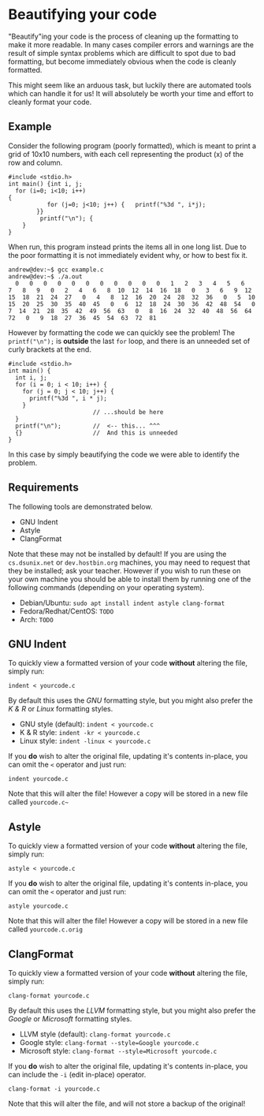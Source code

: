 # Beautifying your code

"Beautify"ing your code is the process of cleaning up the formatting to make it more readable. In many cases compiler errors and warnings are the result of simple syntax problems which are difficult to spot due to bad formatting, but become immediately obvious when the code is cleanly formatted.

This might seem like an arduous task, but luckily there are automated tools which can handle it for us! It will absolutely be worth your time and effort to cleanly format your code.

## Example

Consider the following program (poorly formatted), which is meant to print a grid of 10x10 numbers, with each cell representing the product (x) of the row and column.

```
#include <stdio.h>
int main() {int i, j;
  for (i=0; i<10; i++)
{
           for (j=0; j<10; j++) {   printf("%3d ", i*j);
		}}
         printf("\n"); {
	}
}
```

When run, this program instead prints the items all in one long list.  Due to the poor formatting it is not immediately evident why, or how to best fix it.

```
andrew@dev:~$ gcc example.c 
andrew@dev:~$ ./a.out 
  0   0   0   0   0   0   0   0   0   0   0   1   2   3   4   5   6   7   8   9   0   2   4   6   8  10  12  14  16  18   0   3   6   9  12  15  18  21  24  27   0   4   8  12  16  20  24  28  32  36   0   5  10  15  20  25  30  35  40  45   0   6  12  18  24  30  36  42  48  54   0   7  14  21  28  35  42  49  56  63   0   8  16  24  32  40  48  56  64  72   0   9  18  27  36  45  54  63  72  81
```

However by formatting the code we can quickly see the problem!  The `printf("\n");` is **outside** the last `for` loop, and there is an unneeded set of curly brackets at the end.

```
#include <stdio.h>
int main() {
  int i, j;
  for (i = 0; i < 10; i++) {
    for (j = 0; j < 10; j++) {
      printf("%3d ", i * j);
    }
                        // ...should be here
  }
  printf("\n");         //  <-- this... ^^^
  {}                    //  And this is unneeded
}
```

In this case by simply beautifying the code we were able to identify the problem.

## Requirements

The following tools are demonstrated below.

 - GNU Indent
 - Astyle
 - ClangFormat

Note that these may not be installed by default!  If you are using the `cs.dsunix.net` or `dev.hostbin.org` machines, you may need to request that they be installed; ask your teacher. However if you wish to run these on your own machine you should be able to install them by running one of the following commands (depending on your operating system).

 - Debian/Ubuntu: `sudo apt install indent astyle clang-format`
 - Fedora/Redhat/CentOS: `TODO`
 - Arch: `TODO`

## GNU Indent

To quickly view a formatted version of your code **without** altering the file, simply run:

`indent < yourcode.c`

By default this uses the _GNU_ formatting style, but you might also prefer the _K & R_ or _Linux_ formatting styles.

 - GNU style (default): `indent < yourcode.c`
 - K & R style: `indent -kr < yourcode.c`
 - Linux style: `indent -linux < yourcode.c`

If you **do** wish to alter the original file, updating it's contents in-place, you can omit the `<` operator and just run:

`indent yourcode.c`

Note that this will alter the file!  However a copy will be stored in a new file called `yourcode.c~`

## Astyle

To quickly view a formatted version of your code **without** altering the file, simply run:

`astyle < yourcode.c`

If you **do** wish to alter the original file, updating it's contents in-place, you can omit the `<` operator and just run:

`astyle yourcode.c`

Note that this will alter the file!  However a copy will be stored in a new file called `yourcode.c.orig`

## ClangFormat

To quickly view a formatted version of your code **without** altering the file, simply run:

`clang-format yourcode.c`

By default this uses the _LLVM_ formatting style, but you might also prefer the _Google_ or _Microsoft_ formatting styles.

 - LLVM style (default): `clang-format yourcode.c`
 - Google style: `clang-format --style=Google yourcode.c`
 - Microsoft style: `clang-format --style=Microsoft yourcode.c`

If you **do** wish to alter the original file, updating it's contents in-place, you can include the `-i` (edit in-place) operator.

`clang-format -i yourcode.c`

Note that this will alter the file, and will not store a backup of the original!

